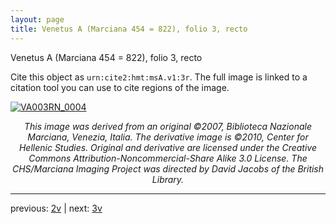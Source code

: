 ```yaml
---
layout: page
title: Venetus A (Marciana 454 = 822), folio 3, recto
---
```


Venetus A (Marciana 454 = 822), folio 3, recto

Cite this object as `urn:cite2:hmt:msA.v1:3r`.  The full image is linked to a citation tool you can use to cite regions of the image.

[![VA003RN_0004](http://www.homermultitext.org/iipsrv?IIIF=/project/homer/pyramidal/deepzoom/hmt/vaimg/2017a/VA003RN_0004.tif/full/800,/0/default.jpg)](http://www.homermultitext.org/ict2/?urn=urn:cite2:hmt:vaimg.2017a:VA003RN_0004) 

<p style="text-align: center; font-style: italic;">This image was derived from an original ©2007, Biblioteca Nazionale Marciana, Venezia, Italia. The derivative image is ©2010, Center for Hellenic Studies. Original and derivative are licensed under the Creative Commons Attribution-Noncommercial-Share Alike 3.0 License. The CHS/Marciana Imaging Project was directed by David Jacobs of the British Library.</p>

---

previous: [2v](../2v/) | next: [3v](../3v/)